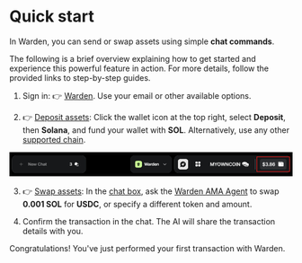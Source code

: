 ﻿---
sidebar_position: 2
---

# Quick start

In Warden, you can send or swap assets using simple **chat commands**.

The following is a brief overview explaining how to get started and experience this powerful feature in action. For more details, follow the provided links to step-by-step guides.

1. Sign in: 👉 [Warden](https://app.wardenprotocol.org). Use your email or other available options.

2. 👉 [Deposit assets](manage-assets#deposit-assets): Click the wallet icon at the top right, select **Deposit**, then **Solana**, and fund your wallet with **SOL**. Alternatively, use any other [supported chain](/#supported-networks).

![Access your wallet in Warden](../../static/img/warden-app/manage-your-wallet-1.png)

3. 👉 [Swap assets](manage-assets#send-or-swap-assets): In the [chat box](use-the-chat), ask the [Warden AMA Agent](explore-ai-agents#warden-ama) to swap **0.001 SOL** for **USDC**, or specify a different token and amount.

4. Confirm the transaction in the chat. The AI will share the transaction details with you.

Congratulations! You've just performed your first transaction with Warden.
